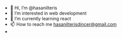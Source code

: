 - 👋 Hi, I’m @hasanilteris
- 👀 I’m interested in web development
- 🌱 I’m currently learning react
-  📫 How to reach me hasanilterisdincer@gmail.com
-
<!---
hasanilteris/hasanilteris is a ✨ special ✨ repository because its `README.md` (this file) appears on your GitHub profile.
You can click the Preview link to take a look at your changes.
--->
